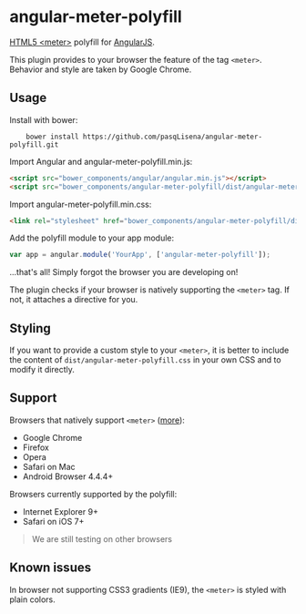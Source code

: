 angular-meter-polyfill
================================

[HTML5 &lt;meter&gt;](https://www.google.it/url?sa=t&rct=j&q=&esrc=s&source=web&cd=1&cad=rja&uact=8&ved=0CCEQFjAAahUKEwjtlIryko3IAhVMvBQKHRCGAw8&url=http%3A%2F%2Fwww.w3schools.com%2Ftags%2Ftag_meter.asp&usg=AFQjCNERFtlyp_aQo-V1nWWCUtwp-NSD6Q&sig2=TuxhRdDtxlgU8N4PB_6nxA) polyfill for [AngularJS](https://angularjs.org/).


This plugin provides to your browser the feature of the tag <code>&lt;meter&gt;</code>. Behavior and style are taken by Google Chrome.

Usage
--------------------------------

Install with bower:

        bower install https://github.com/pasqLisena/angular-meter-polyfill.git


Import Angular and  angular-meter-polyfill.min.js:

```html
<script src="bower_components/angular/angular.min.js"></script>
<script src="bower_components/angular-meter-polyfill/dist/angular-meter-polyfill.min.js"></script>
```
Import angular-meter-polyfill.min.css:

```html
<link rel="stylesheet" href="bower_components/angular-meter-polyfill/dist/angular-meter-polyfill.min.css">
```

Add the polyfill module to your app module:

```javascript
var app = angular.module('YourApp', ['angular-meter-polyfill']);
```

...that's all! Simply forgot the browser you are developing on!

The plugin checks if your browser is natively supporting the <code>&lt;meter&gt;</code> tag. If not, it attaches a directive for you.

Styling
-------------------------------
If you want to provide a custom style to your <code>&lt;meter&gt;</code>, it is better to include the content of <code>dist/angular-meter-polyfill.css</code> in your own CSS and to modify it directly.

Support
--------------------------------
Browsers that natively support <code>&lt;meter&gt;</code> ([more](http://caniuse.com/#feat=meter)):
* Google Chrome
* Firefox
* Opera
* Safari on Mac
* Android Browser 4.4.4+

Browsers currently supported by the polyfill:
* Internet Explorer 9+
* Safari on iOS 7+

> We are still testing on other browsers

Known issues
---------------------------------
In browser not supporting CSS3 gradients (IE9), the <code>&lt;meter&gt;</code> is styled with plain colors.
